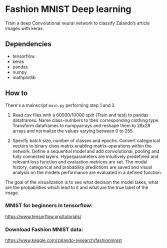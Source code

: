 
# **Fashion MNIST Deep learning**
Train a deep Convolutional neural network to classify Zalando’s article images with keras. 

## Dependencies
* tensorflow
* keras
* pandas
* numpy
* mathplotlib

## How to

There's a mainscript `main.py` performing step 1 and 2.
1) Read csv files with a 60000/10000 split (Train and test) to pandas dataframes. Name class-numbers to their corresponding clothing type. Transform dataframes to numpyarrays and reshape them to 28x28 arrays and normalize the values varying between 0 to 255. 

2) Specify batch size, number of classes and epochs. Convert categorical vectors to binary class matrix enabling matrix-operations within the network. Define a sequential model and add convolutional, pooling and fully connected layers. Hyperparameters are intuitively predefined and relevant loss function and evaluation metrices are set. The model history, categorical and probability predictions are saved and visual analysis on the models performance are evaluated in a defined function. 

The goal of the visualization is to see what decision the model takes, what are the probabilities which lead to it and what are the true label of the image.


### MNIST for beginners in tensorflow:
https://www.tensorflow.org/tutorials/

### Download Fashion MNIST data:
https://www.kaggle.com/zalando-research/fashionmnist


